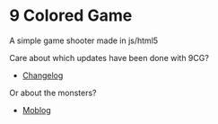9 Colored Game
==============

A simple game shooter made in js/html5


Care about which updates have been done with 9CG?
 * [Changelog](https://github.com/Mobilpadde/9-Colored-Game/blob/master/changelog.md)
 
Or about the monsters?
 * [Moblog](https://github.com/Mobilpadde/9-Colored-Game/blob/master/moblog.md)